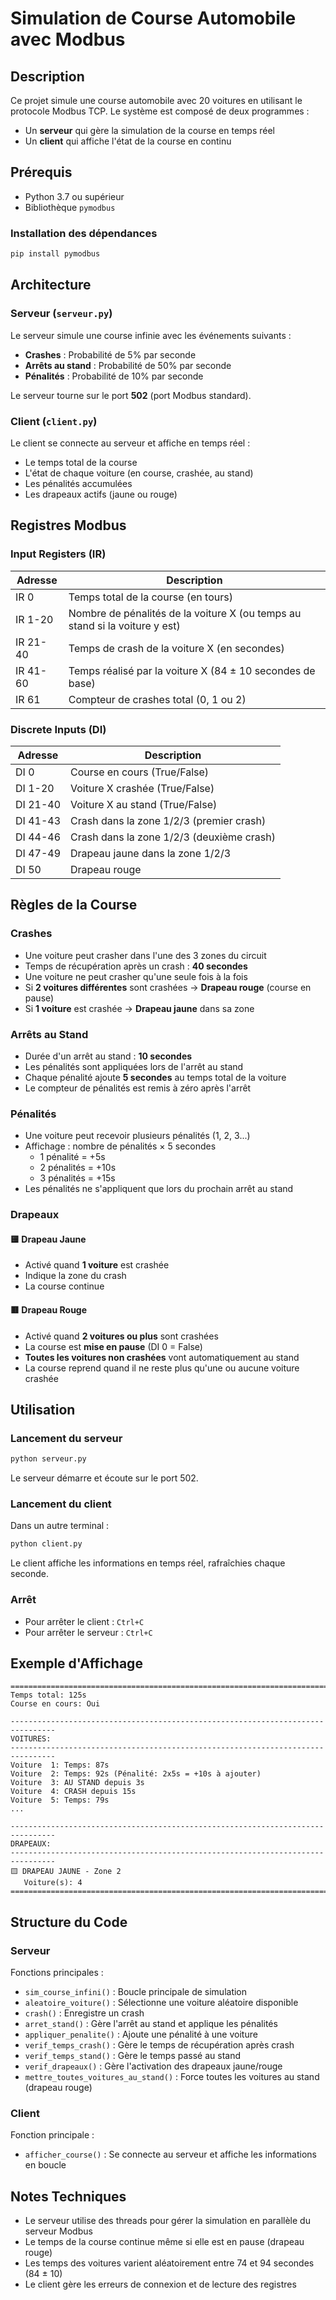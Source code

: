 # Simulation de Course Automobile avec Modbus

## Description

Ce projet simule une course automobile avec 20 voitures en utilisant le protocole Modbus TCP. Le système est composé de deux programmes :
- Un **serveur** qui gère la simulation de la course en temps réel
- Un **client** qui affiche l'état de la course en continu

## Prérequis

- Python 3.7 ou supérieur
- Bibliothèque `pymodbus`

### Installation des dépendances

```bash
pip install pymodbus
```

## Architecture

### Serveur (`serveur.py`)

Le serveur simule une course infinie avec les événements suivants :
- **Crashes** : Probabilité de 5% par seconde
- **Arrêts au stand** : Probabilité de 50% par seconde
- **Pénalités** : Probabilité de 10% par seconde

Le serveur tourne sur le port **502** (port Modbus standard).

### Client (`client.py`)

Le client se connecte au serveur et affiche en temps réel :
- Le temps total de la course
- L'état de chaque voiture (en course, crashée, au stand)
- Les pénalités accumulées
- Les drapeaux actifs (jaune ou rouge)

## Registres Modbus

### Input Registers (IR)

| Adresse | Description |
|---------|-------------|
| IR 0 | Temps total de la course (en tours) |
| IR 1-20 | Nombre de pénalités de la voiture X (ou temps au stand si la voiture y est) |
| IR 21-40 | Temps de crash de la voiture X (en secondes) |
| IR 41-60 | Temps réalisé par la voiture X (84 ± 10 secondes de base) |
| IR 61 | Compteur de crashes total (0, 1 ou 2) |

### Discrete Inputs (DI)

| Adresse | Description |
|---------|-------------|
| DI 0 | Course en cours (True/False) |
| DI 1-20 | Voiture X crashée (True/False) |
| DI 21-40 | Voiture X au stand (True/False) |
| DI 41-43 | Crash dans la zone 1/2/3 (premier crash) |
| DI 44-46 | Crash dans la zone 1/2/3 (deuxième crash) |
| DI 47-49 | Drapeau jaune dans la zone 1/2/3 |
| DI 50 | Drapeau rouge |

## Règles de la Course

### Crashes
- Une voiture peut crasher dans l'une des 3 zones du circuit
- Temps de récupération après un crash : **40 secondes**
- Une voiture ne peut crasher qu'une seule fois à la fois
- Si **2 voitures différentes** sont crashées → **Drapeau rouge** (course en pause)
- Si **1 voiture** est crashée → **Drapeau jaune** dans sa zone

### Arrêts au Stand
- Durée d'un arrêt au stand : **10 secondes**
- Les pénalités sont appliquées lors de l'arrêt au stand
- Chaque pénalité ajoute **5 secondes** au temps total de la voiture
- Le compteur de pénalités est remis à zéro après l'arrêt

### Pénalités
- Une voiture peut recevoir plusieurs pénalités (1, 2, 3...)
- Affichage : nombre de pénalités × 5 secondes
  - 1 pénalité = +5s
  - 2 pénalités = +10s
  - 3 pénalités = +15s
- Les pénalités ne s'appliquent que lors du prochain arrêt au stand

### Drapeaux

#### 🟨 Drapeau Jaune
- Activé quand **1 voiture** est crashée
- Indique la zone du crash
- La course continue

#### 🟥 Drapeau Rouge
- Activé quand **2 voitures ou plus** sont crashées
- La course est **mise en pause** (DI 0 = False)
- **Toutes les voitures non crashées** vont automatiquement au stand
- La course reprend quand il ne reste plus qu'une ou aucune voiture crashée

## Utilisation

### Lancement du serveur

```bash
python serveur.py
```

Le serveur démarre et écoute sur le port 502.

### Lancement du client

Dans un autre terminal :

```bash
python client.py
```

Le client affiche les informations en temps réel, rafraîchies chaque seconde.

### Arrêt

- Pour arrêter le client : `Ctrl+C`
- Pour arrêter le serveur : `Ctrl+C`

## Exemple d'Affichage

```
================================================================================
Temps total: 125s
Course en cours: Oui

--------------------------------------------------------------------------------
VOITURES:
--------------------------------------------------------------------------------
Voiture  1: Temps: 87s
Voiture  2: Temps: 92s (Pénalité: 2x5s = +10s à ajouter)
Voiture  3: AU STAND depuis 3s
Voiture  4: CRASH depuis 15s
Voiture  5: Temps: 79s
...

--------------------------------------------------------------------------------
DRAPEAUX:
--------------------------------------------------------------------------------
🟨 DRAPEAU JAUNE - Zone 2
   Voiture(s): 4
================================================================================
```

## Structure du Code

### Serveur

Fonctions principales :
- `sim_course_infini()` : Boucle principale de simulation
- `aleatoire_voiture()` : Sélectionne une voiture aléatoire disponible
- `crash()` : Enregistre un crash
- `arret_stand()` : Gère l'arrêt au stand et applique les pénalités
- `appliquer_penalite()` : Ajoute une pénalité à une voiture
- `verif_temps_crash()` : Gère le temps de récupération après crash
- `verif_temps_stand()` : Gère le temps passé au stand
- `verif_drapeaux()` : Gère l'activation des drapeaux jaune/rouge
- `mettre_toutes_voitures_au_stand()` : Force toutes les voitures au stand (drapeau rouge)

### Client

Fonction principale :
- `afficher_course()` : Se connecte au serveur et affiche les informations en boucle

## Notes Techniques

- Le serveur utilise des threads pour gérer la simulation en parallèle du serveur Modbus
- Le temps de la course continue même si elle est en pause (drapeau rouge)
- Les temps des voitures varient aléatoirement entre 74 et 94 secondes (84 ± 10)
- Le client gère les erreurs de connexion et de lecture des registres

